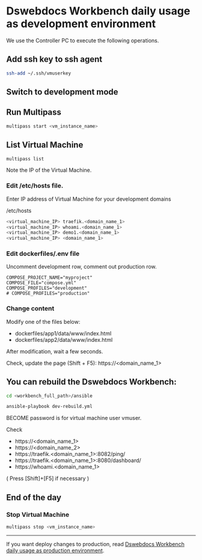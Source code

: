 # Dswebdocs Workbench daily usage as development environment

We use the Controller PC to execute the following operations.

## Add ssh key to ssh agent
```bash
ssh-add ~/.ssh/vmuserkey
```

## Switch to development mode

## Run Multipass
```bash
multipass start <vm_instance_name>
```

## List Virtual Machine
```bash
multipass list
```
Note the IP of the Virtual Machine.


### Edit /etc/hosts file. 
Enter IP address of Virtual Machine for your development domains

/etc/hosts
```bash
<virtual_machine_IP> traefik.<domain_name_1>
<virtual_machine_IP> whoami.<domain_name_1>
<virtual_machine_IP> demo1.<domain_name_1>
<virtual_machine_IP> <domain_name_1>
```

### Edit dockerfiles/.env file

Uncomment development row, comment out production row.
```
COMPOSE_PROJECT_NAME="myproject"
COMPOSE_FILE="compose.yml"
COMPOSE_PROFILES="development"
# COMPOSE_PROFILES="production"
```

### Change content
Modify one of the files below:
  - dockerfiles/app1/data/www/index.html
  - dockerfiles/app2/data/www/index.html

After modification, wait a few seconds. 

Check, update the page (Shift + F5):
https://<domain_name_1>

## You can rebuild the Dswebdocs Workbench:

```bash
cd <workbench_full_path>/ansible
```
```bash
ansible-playbook dev-rebuild.yml
```

BECOME password is for virtual machine user vmuser.

Check
- https://<domain_name_1>
- https://<domain_name_2>
- https://traefik.<domain_name_1>:8082/ping/
- https://traefik.<domain_name_1>:8080/dashboard/
- https://whoami.<domain_name_1>

( Press [Shift]+[F5] if necessary )

## End of the day
### Stop Virtual Machine
```bash
multipass stop <vm_instance_name>
```

-----

If you want deploy changes to production, read [Dswebdocs Workbench daily usage as production environment](daily-production.md).

